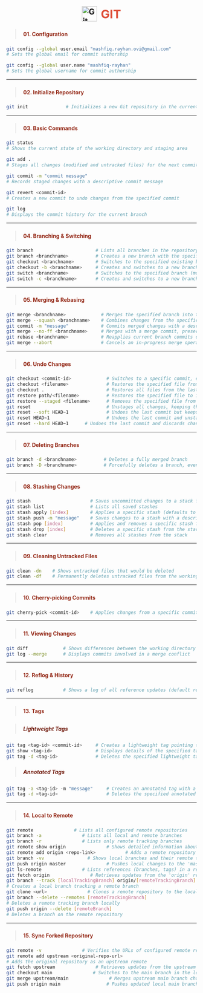 <h2 style="display: flex; align-items: center; justify-content: center; gap: 10px;">
  <img src="https://cdn.jsdelivr.net/gh/devicons/devicon/icons/git/git-original.svg" alt="Git Logo" width="40">
  <span style="color:#de4c36; font-size:1.5em;">GIT</span>
</h2>

> <h4 style="color:#942917; padding:5px">01. Configuration</h4>
```sh
git config --global user.email "mashfiq.rayhan.ovi@gmail.com"  
# Sets the global email for commit authorship

git config --global user.name "mashfiq-rayhan"                
# Sets the global username for commit authorship
```

---

> <h4 style="color:#942917; padding:5px">02. Initialize Repository</h4>
```sh
git init              # Initializes a new Git repository in the current directory
```

---

> <h4 style="color:#942917; padding:5px">03. Basic Commands</h4>
```sh
git status               
# Shows the current state of the working directory and staging area

git add .               
# Stages all changes (modified and untracked files) for the next commit

git commit -m "commit message" 
# Records staged changes with a descriptive commit message

git revert <commit-id>         
# Creates a new commit to undo changes from the specified commit

git log                        
# Displays the commit history for the current branch
```

---

> <h4 style="color:#942917; padding:5px">04. Branching & Switching</h4>
```sh
git branch                       # Lists all branches in the repository
git branch <branchname>          # Creates a new branch with the specified name
git checkout <branchname>        # Switches to the specified existing branch
git checkout -b <branchname>     # Creates and switches to a new branch
git switch <branchname>          # Switches to the specified branch (modern alternative to checkout)
git switch -c <branchname>       # Creates and switches to a new branch (modern alternative)
```

---

> <h4 style="color:#942917; padding:5px">05. Merging & Rebasing</h4>
```sh
git merge <branchname>             # Merges the specified branch into the current branch
git merge --squash <branchname>    # Combines changes from the specified branch into a single commit
git commit -m "message"            # Commits merged changes with a descriptive message
git merge --no-ff <branchname>     # Merges with a merge commit, preserving branch history
git rebase <branchname>            # Reapplies current branch commits onto the specified branch
git merge --abort                  # Cancels an in-progress merge operation
```

---

> <h4 style="color:#942917; padding:5px">06. Undo Changes</h4>
```sh
git checkout <commit-id>             # Switches to a specific commit, entering a detached HEAD state
git checkout <filename>              # Restores the specified file from the last commit
git checkout .                       # Restores all files from the last commit
git restore path/<filename>          # Restores the specified file to its state in the last commit
git restore --staged <filename>      # Removes the specified file from the staging area
git reset                            # Unstages all changes, keeping them in the working directory
git reset --soft HEAD~1              # Undoes the last commit but keeps changes staged
git reset HEAD~1                     # Undoes the last commit and unstages changes
git reset --hard HEAD~1      # Undoes the last commit and discards changes in the working directory
```

---

> <h4 style="color:#942917; padding:5px">07. Deleting Branches</h4>
```sh
git branch -d <branchname>          # Deletes a fully merged branch
git branch -D <branchname>          # Forcefully deletes a branch, even if unmerged
```

---

> <h4 style="color:#942917; padding:5px">08. Stashing Changes</h4>
```sh
git stash                      # Saves uncommitted changes to a stack for later use
git stash list                 # Lists all saved stashes
git stash apply [index]        # Applies a specific stash (defaults to the latest if no index)
git stash push -m "message"    # Saves changes to a stash with a descriptive message
git stash pop [index]          # Applies and removes a specific stash from the stack
git stash drop [index]         # Deletes a specific stash from the stack
git stash clear                # Removes all stashes from the stack
```

---

> <h4 style="color:#942917; padding:5px">09. Cleaning Untracked Files</h4>
```sh
git clean -dn    # Shows untracked files that would be deleted
git clean -df    # Permanently deletes untracked files from the working directory
```

---

> <h4 style="color:#942917; padding:5px">10. Cherry-picking Commits</h4>
```sh
git cherry-pick <commit-id>    # Applies changes from a specific commit to the current branch
```

---

> <h4 style="color:#942917; padding:5px">11. Viewing Changes</h4>
```sh
git diff             # Shows differences between the working directory and staged changes
git log --merge      # Displays commits involved in a merge conflict
```

---

> <h4 style="color:#942917; padding:5px">12. Reflog & History</h4>
```sh
git reflog           # Shows a log of all reference updates (default retention: 30 days)
```

---

> <h4 style="color:#942917; padding:5px">13. Tags</h4>

> <h5 style="color:#731f12; padding:5px">Lightweight Tags</h5>
```sh
git tag <tag-id> <commit-id>     # Creates a lightweight tag pointing to a specific commit
git show <tag-id>                # Displays details of the specified tag
git tag -d <tag-id>              # Deletes the specified lightweight tag
```

> <h5 style="color:#731f12; padding:5px">Annotated Tags</h5>
```sh
git tag -a <tag-id> -m "message"     # Creates an annotated tag with a descriptive message
git tag -d <tag-id>                  # Deletes the specified annotated tag
```

---

> <h4 style="color:#942917; padding:5px">14. Local to Remote</h4>
```sh
git remote               # Lists all configured remote repositories
git branch -a               # Lists all local and remote branches
git branch -r               # Lists only remote tracking branches
git remote show origin               # Shows detailed information about the 'origin' remote
git remote add origin <repo-link>           # Adds a remote repository with the specified URL
git branch -vv                # Shows local branches and their remote tracking relationships
git push origin master               # Pushes local changes to the 'master' branch on the remote
git ls-remote               # Lists references (branches, tags) in a remote repository
git fetch origin               # Retrieves updates from the 'origin' remote without merging
git branch --track [localTrackingBranch] origin/[remoteTrackingBranch]  
# Creates a local branch tracking a remote branch
git clone <url>               # Clones a remote repository to the local machine
git branch --delete --remotes [remoteTrackingBranch] 
# Deletes a remote tracking branch locally
git push origin --delete [remoteBranch]     
# Deletes a branch on the remote repository
```

---

> <h4 style="color:#942917; padding:5px">15. Sync Forked Repository</h4>
```sh
git remote -v               # Verifies the URLs of configured remote repositories
git remote add upstream <original-repo-url>
# Adds the original repository as an upstream remote
git fetch upstream               # Retrieves updates from the upstream repository
git checkout main               # Switches to the main branch in the local repository
git merge upstream/main               # Merges upstream main branch changes into the local main branch
git push origin main                 # Pushes updated local main branch to the forked repository
```
